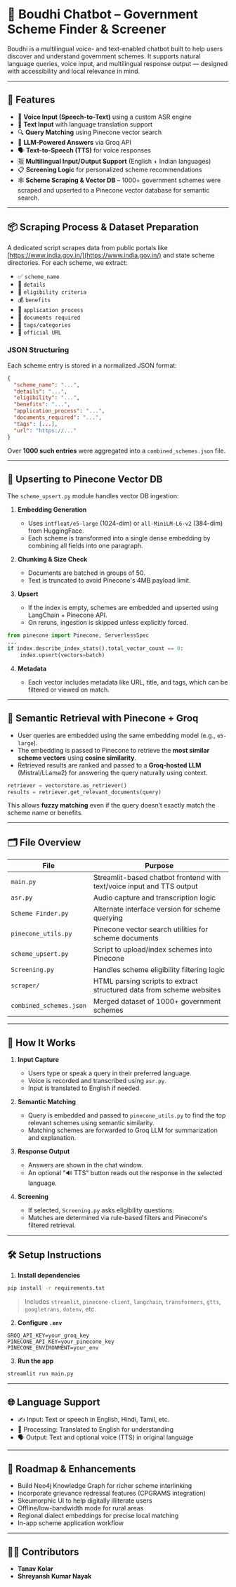 # 🧠 Boudhi Chatbot – Government Scheme Finder & Screener

Boudhi is a multilingual voice- and text-enabled chatbot built to help users discover and understand government schemes. It supports natural language queries, voice input, and multilingual response output — designed with accessibility and local relevance in mind.

---

## 🔧 Features

- 🎤 **Voice Input (Speech-to-Text)** using a custom ASR engine
- 🧾 **Text Input** with language translation support
- 🔍 **Query Matching** using Pinecone vector search
- 🧠 **LLM-Powered Answers** via Groq API
- 🗣 **Text-to-Speech (TTS)** for voice responses
- 🈯 **Multilingual Input/Output Support** (English + Indian languages)
- 📋 **Screening Logic** for personalized scheme recommendations
- 🕸 **Scheme Scraping & Vector DB** – 1000+ government schemes were scraped and upserted to a Pinecone vector database for semantic search.

---

## 📦 Scraping Process & Dataset Preparation

A dedicated script scrapes data from public portals like [https://www.india.gov.in/](https://www.india.gov.in/) and state scheme directories. For each scheme, we extract:

- ✅ `scheme_name`
- 📝 `details`
- 🧾 `eligibility criteria`
- 💰 `benefits`
- 📎 `application process`
- 📄 `documents required`
- 🔖 `tags/categories`
- 🔗 `official URL`

### JSON Structuring

Each scheme entry is stored in a normalized JSON format:
```json
{
  "scheme_name": "...",
  "details": "...",
  "eligibility": "...",
  "benefits": "...",
  "application_process": "...",
  "documents_required": "...",
  "tags": [...],
  "url": "https://..."
}
````

Over **1000 such entries** were aggregated into a `combined_schemes.json` file.

---

## 🔁 Upserting to Pinecone Vector DB

The `scheme_upsert.py` module handles vector DB ingestion:

1. **Embedding Generation**

   * Uses `intfloat/e5-large` (1024-dim) or `all-MiniLM-L6-v2` (384-dim) from HuggingFace.
   * Each scheme is transformed into a single dense embedding by combining all fields into one paragraph.

2. **Chunking & Size Check**

   * Documents are batched in groups of 50.
   * Text is truncated to avoid Pinecone's 4MB payload limit.

3. **Upsert**

   * If the index is empty, schemes are embedded and upserted using LangChain + Pinecone API.
   * On reruns, ingestion is skipped unless explicitly forced.

```python
from pinecone import Pinecone, ServerlessSpec
...
if index.describe_index_stats().total_vector_count == 0:
    index.upsert(vectors=batch)
```

4. **Metadata**

   * Each vector includes metadata like URL, title, and tags, which can be filtered or viewed on match.

---

## 🤖 Semantic Retrieval with Pinecone + Groq

* User queries are embedded using the same embedding model (e.g., `e5-large`).
* The embedding is passed to Pinecone to retrieve the **most similar scheme vectors** using **cosine similarity**.
* Retrieved results are ranked and passed to a **Groq-hosted LLM** (Mistral/LLama2) for answering the query naturally using context.

```python
retriever = vectorstore.as_retriever()
results = retriever.get_relevant_documents(query)
```

This allows **fuzzy matching** even if the query doesn’t exactly match the scheme name or benefits.

---

## 🗂 File Overview

| File                    | Purpose                                                               |
| ----------------------- | --------------------------------------------------------------------- |
| `main.py`               | Streamlit-based chatbot frontend with text/voice input and TTS output |
| `asr.py`                | Audio capture and transcription logic                                 |
| `Scheme Finder.py`      | Alternate interface version for scheme querying                       |
| `pinecone_utils.py`     | Pinecone vector search utilities for scheme documents                 |
| `scheme_upsert.py`      | Script to upload/index schemes into Pinecone                          |
| `Screening.py`          | Handles scheme eligibility filtering logic                            |
| `scraper/`              | HTML parsing scripts to extract structured data from scheme websites  |
| `combined_schemes.json` | Merged dataset of 1000+ government schemes                            |

---

## 🚀 How It Works

1. **Input Capture**

   * Users type or speak a query in their preferred language.
   * Voice is recorded and transcribed using `asr.py`.
   * Input is translated to English if needed.

2. **Semantic Matching**

   * Query is embedded and passed to `pinecone_utils.py` to find the top relevant schemes using semantic similarity.
   * Matching schemes are forwarded to Groq LLM for summarization and explanation.

3. **Response Output**

   * Answers are shown in the chat window.
   * An optional "🔊 TTS" button reads out the response in the selected language.

4. **Screening**

   * If selected, `Screening.py` asks eligibility questions.
   * Matches are determined via rule-based filters and Pinecone's filtered retrieval.

---

## 🛠 Setup Instructions

1. **Install dependencies**

```bash
pip install -r requirements.txt
```

> Includes `streamlit`, `pinecone-client`, `langchain`, `transformers`, `gtts`, `googletrans`, `dotenv`, etc.

2. **Configure `.env`**

```
GROQ_API_KEY=your_groq_key
PINECONE_API_KEY=your_pinecone_key
PINECONE_ENVIRONMENT=your_env
```

3. **Run the app**

```bash
streamlit run main.py
```

---

## 🌐 Language Support

* ✍️ Input: Text or speech in English, Hindi, Tamil, etc.
* 🧠 Processing: Translated to English for understanding
* 🗣 Output: Text and optional voice (TTS) in original language

---

## 🧠 Roadmap & Enhancements

* Build Neo4j Knowledge Graph for richer scheme interlinking
* Incorporate grievance redressal features (CPGRAMS integration)
* Skeumorphic UI to help digitally illiterate users
* Offline/low-bandwidth mode for rural areas
* Regional dialect embeddings for precise local matching
* In-app scheme application workflow

---

## 🧑‍💻 Contributors

* **Tanav Kolar**
* **Shreyansh Kumar Nayak**


